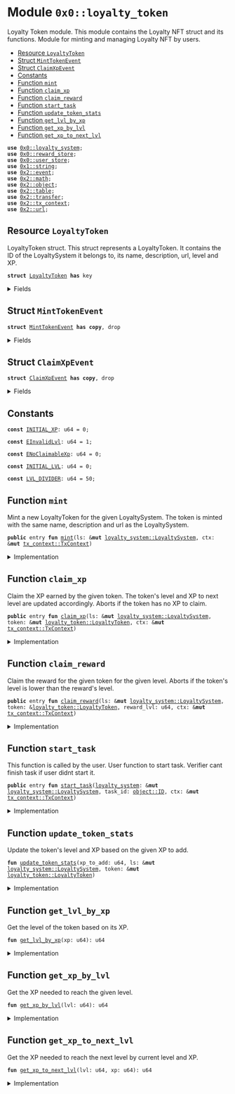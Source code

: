 
<a name="0x0_loyalty_token"></a>

# Module `0x0::loyalty_token`


Loyalty Token module.
This module contains the Loyalty NFT struct and its functions.
Module for minting and managing Loyalty NFT by users.


-  [Resource `LoyaltyToken`](#0x0_loyalty_token_LoyaltyToken)
-  [Struct `MintTokenEvent`](#0x0_loyalty_token_MintTokenEvent)
-  [Struct `ClaimXpEvent`](#0x0_loyalty_token_ClaimXpEvent)
-  [Constants](#@Constants_0)
-  [Function `mint`](#0x0_loyalty_token_mint)
-  [Function `claim_xp`](#0x0_loyalty_token_claim_xp)
-  [Function `claim_reward`](#0x0_loyalty_token_claim_reward)
-  [Function `start_task`](#0x0_loyalty_token_start_task)
-  [Function `update_token_stats`](#0x0_loyalty_token_update_token_stats)
-  [Function `get_lvl_by_xp`](#0x0_loyalty_token_get_lvl_by_xp)
-  [Function `get_xp_by_lvl`](#0x0_loyalty_token_get_xp_by_lvl)
-  [Function `get_xp_to_next_lvl`](#0x0_loyalty_token_get_xp_to_next_lvl)


<pre><code><b>use</b> <a href="loyalty_system.md#0x0_loyalty_system">0x0::loyalty_system</a>;
<b>use</b> <a href="reward_store.md#0x0_reward_store">0x0::reward_store</a>;
<b>use</b> <a href="user_store.md#0x0_user_store">0x0::user_store</a>;
<b>use</b> <a href="">0x1::string</a>;
<b>use</b> <a href="">0x2::event</a>;
<b>use</b> <a href="">0x2::math</a>;
<b>use</b> <a href="">0x2::object</a>;
<b>use</b> <a href="">0x2::table</a>;
<b>use</b> <a href="">0x2::transfer</a>;
<b>use</b> <a href="">0x2::tx_context</a>;
<b>use</b> <a href="">0x2::url</a>;
</code></pre>



<a name="0x0_loyalty_token_LoyaltyToken"></a>

## Resource `LoyaltyToken`


LoyaltyToken struct.
This struct represents a LoyaltyToken.
It contains the ID of the LoyaltySystem it belongs to, its name, description, url, level and XP.



<pre><code><b>struct</b> <a href="loyalty_token.md#0x0_loyalty_token_LoyaltyToken">LoyaltyToken</a> <b>has</b> key
</code></pre>



<details>
<summary>Fields</summary>


<dl>
<dt>
<code>id: <a href="_UID">object::UID</a></code>
</dt>
<dd>

</dd>
<dt>
<code><a href="loyalty_system.md#0x0_loyalty_system">loyalty_system</a>: <a href="_ID">object::ID</a></code>
</dt>
<dd>
 ID of the LoyaltySystem which this token belongs to.
</dd>
<dt>
<code>name: <a href="_String">string::String</a></code>
</dt>
<dd>

</dd>
<dt>
<code>description: <a href="_String">string::String</a></code>
</dt>
<dd>

</dd>
<dt>
<code><a href="">url</a>: <a href="_Url">url::Url</a></code>
</dt>
<dd>

</dd>
<dt>
<code>lvl: u64</code>
</dt>
<dd>
 Current level of the token.
</dd>
<dt>
<code>xp: u64</code>
</dt>
<dd>
 Current XP of the token.
</dd>
<dt>
<code>xp_to_next_lvl: u64</code>
</dt>
<dd>
 XP needed to reach the next level.
</dd>
</dl>


</details>

<a name="0x0_loyalty_token_MintTokenEvent"></a>

## Struct `MintTokenEvent`



<pre><code><b>struct</b> <a href="loyalty_token.md#0x0_loyalty_token_MintTokenEvent">MintTokenEvent</a> <b>has</b> <b>copy</b>, drop
</code></pre>



<details>
<summary>Fields</summary>


<dl>
<dt>
<code>object_id: <a href="_ID">object::ID</a></code>
</dt>
<dd>

</dd>
<dt>
<code><a href="loyalty_system.md#0x0_loyalty_system">loyalty_system</a>: <a href="_ID">object::ID</a></code>
</dt>
<dd>

</dd>
<dt>
<code>minter: <b>address</b></code>
</dt>
<dd>

</dd>
<dt>
<code>name: <a href="_String">string::String</a></code>
</dt>
<dd>

</dd>
</dl>


</details>

<a name="0x0_loyalty_token_ClaimXpEvent"></a>

## Struct `ClaimXpEvent`



<pre><code><b>struct</b> <a href="loyalty_token.md#0x0_loyalty_token_ClaimXpEvent">ClaimXpEvent</a> <b>has</b> <b>copy</b>, drop
</code></pre>



<details>
<summary>Fields</summary>


<dl>
<dt>
<code>token_id: <a href="_ID">object::ID</a></code>
</dt>
<dd>

</dd>
<dt>
<code>claimer: <b>address</b></code>
</dt>
<dd>

</dd>
<dt>
<code>claimed_xp: u64</code>
</dt>
<dd>

</dd>
</dl>


</details>

<a name="@Constants_0"></a>

## Constants


<a name="0x0_loyalty_token_INITIAL_XP"></a>



<pre><code><b>const</b> <a href="loyalty_token.md#0x0_loyalty_token_INITIAL_XP">INITIAL_XP</a>: u64 = 0;
</code></pre>



<a name="0x0_loyalty_token_EInvalidLvl"></a>



<pre><code><b>const</b> <a href="loyalty_token.md#0x0_loyalty_token_EInvalidLvl">EInvalidLvl</a>: u64 = 1;
</code></pre>



<a name="0x0_loyalty_token_ENoClaimableXp"></a>



<pre><code><b>const</b> <a href="loyalty_token.md#0x0_loyalty_token_ENoClaimableXp">ENoClaimableXp</a>: u64 = 0;
</code></pre>



<a name="0x0_loyalty_token_INITIAL_LVL"></a>



<pre><code><b>const</b> <a href="loyalty_token.md#0x0_loyalty_token_INITIAL_LVL">INITIAL_LVL</a>: u64 = 0;
</code></pre>



<a name="0x0_loyalty_token_LVL_DIVIDER"></a>



<pre><code><b>const</b> <a href="loyalty_token.md#0x0_loyalty_token_LVL_DIVIDER">LVL_DIVIDER</a>: u64 = 50;
</code></pre>



<a name="0x0_loyalty_token_mint"></a>

## Function `mint`


Mint a new LoyaltyToken for the given LoyaltySystem.
The token is minted with the same name, description and url as the LoyaltySystem.



<pre><code><b>public</b> entry <b>fun</b> <a href="loyalty_token.md#0x0_loyalty_token_mint">mint</a>(ls: &<b>mut</b> <a href="loyalty_system.md#0x0_loyalty_system_LoyaltySystem">loyalty_system::LoyaltySystem</a>, ctx: &<b>mut</b> <a href="_TxContext">tx_context::TxContext</a>)
</code></pre>



<details>
<summary>Implementation</summary>


<pre><code><b>public</b> entry <b>fun</b> <a href="loyalty_token.md#0x0_loyalty_token_mint">mint</a>(
    ls: &<b>mut</b> LoyaltySystem,
    ctx: &<b>mut</b> TxContext
) {
    <a href="loyalty_system.md#0x0_loyalty_system_increment_total_minted">loyalty_system::increment_total_minted</a>(ls);

    <b>let</b> nft = <a href="loyalty_token.md#0x0_loyalty_token_LoyaltyToken">LoyaltyToken</a> {
        id: <a href="_new">object::new</a>(ctx),
        <a href="loyalty_system.md#0x0_loyalty_system">loyalty_system</a>: <a href="_id">object::id</a>(ls),
        name: *<a href="loyalty_system.md#0x0_loyalty_system_get_name">loyalty_system::get_name</a>(ls),
        description: *<a href="loyalty_system.md#0x0_loyalty_system_get_description">loyalty_system::get_description</a>(ls),
        <a href="">url</a>: *<a href="loyalty_system.md#0x0_loyalty_system_get_url">loyalty_system::get_url</a>(ls),
        lvl: <a href="loyalty_token.md#0x0_loyalty_token_INITIAL_LVL">INITIAL_LVL</a>,
        xp: <a href="loyalty_token.md#0x0_loyalty_token_INITIAL_XP">INITIAL_XP</a>,
        xp_to_next_lvl: <a href="loyalty_token.md#0x0_loyalty_token_get_xp_to_next_lvl">get_xp_to_next_lvl</a>(<a href="loyalty_token.md#0x0_loyalty_token_INITIAL_LVL">INITIAL_LVL</a>, <a href="loyalty_token.md#0x0_loyalty_token_INITIAL_XP">INITIAL_XP</a>),
    };
    <b>let</b> sender = <a href="_sender">tx_context::sender</a>(ctx);

    emit(<a href="loyalty_token.md#0x0_loyalty_token_MintTokenEvent">MintTokenEvent</a> {
        object_id: <a href="_id">object::id</a>(&nft),
        <a href="loyalty_system.md#0x0_loyalty_system">loyalty_system</a>: <a href="_id">object::id</a>(ls),
        minter: sender,
        name: nft.name,
    });

    <a href="user_store.md#0x0_user_store_add_user">user_store::add_user</a>(<a href="loyalty_system.md#0x0_loyalty_system_get_mut_user_store">loyalty_system::get_mut_user_store</a>(ls), <a href="_id">object::id</a>(&nft), ctx);
    <a href="_transfer">transfer::transfer</a>(nft, sender);
}
</code></pre>



</details>

<a name="0x0_loyalty_token_claim_xp"></a>

## Function `claim_xp`


Claim the XP earned by the given token.
The token's level and XP to next level are updated accordingly.
Aborts if the token has no XP to claim.



<pre><code><b>public</b> entry <b>fun</b> <a href="loyalty_token.md#0x0_loyalty_token_claim_xp">claim_xp</a>(ls: &<b>mut</b> <a href="loyalty_system.md#0x0_loyalty_system_LoyaltySystem">loyalty_system::LoyaltySystem</a>, token: &<b>mut</b> <a href="loyalty_token.md#0x0_loyalty_token_LoyaltyToken">loyalty_token::LoyaltyToken</a>, ctx: &<b>mut</b> <a href="_TxContext">tx_context::TxContext</a>)
</code></pre>



<details>
<summary>Implementation</summary>


<pre><code><b>public</b> entry <b>fun</b> <a href="loyalty_token.md#0x0_loyalty_token_claim_xp">claim_xp</a> (
    ls: &<b>mut</b> LoyaltySystem,
    token: &<b>mut</b> <a href="loyalty_token.md#0x0_loyalty_token_LoyaltyToken">LoyaltyToken</a>,
    ctx: &<b>mut</b> TxContext
) {
    <b>let</b> sender = <a href="_sender">tx_context::sender</a>(ctx);
    <b>let</b> claimable_xp = <a href="user_store.md#0x0_user_store_get_user_xp">user_store::get_user_xp</a>(<a href="loyalty_system.md#0x0_loyalty_system_get_user_store">loyalty_system::get_user_store</a>(ls), sender);
    <b>assert</b>!(claimable_xp &gt; 0, <a href="loyalty_token.md#0x0_loyalty_token_ENoClaimableXp">ENoClaimableXp</a>);

    emit(<a href="loyalty_token.md#0x0_loyalty_token_ClaimXpEvent">ClaimXpEvent</a> {
        token_id: <a href="_id">object::id</a>(token),
        claimer: sender,
        claimed_xp: claimable_xp,
    });

    <a href="user_store.md#0x0_user_store_reset_user_xp">user_store::reset_user_xp</a>(<a href="loyalty_system.md#0x0_loyalty_system_get_mut_user_store">loyalty_system::get_mut_user_store</a>(ls), sender);

    <a href="loyalty_token.md#0x0_loyalty_token_update_token_stats">update_token_stats</a>(claimable_xp, ls, token);
}
</code></pre>



</details>

<a name="0x0_loyalty_token_claim_reward"></a>

## Function `claim_reward`


Claim the reward for the given token for the given level.
Aborts if the token's level is lower than the reward's level.



<pre><code><b>public</b> entry <b>fun</b> <a href="loyalty_token.md#0x0_loyalty_token_claim_reward">claim_reward</a>(ls: &<b>mut</b> <a href="loyalty_system.md#0x0_loyalty_system_LoyaltySystem">loyalty_system::LoyaltySystem</a>, token: &<a href="loyalty_token.md#0x0_loyalty_token_LoyaltyToken">loyalty_token::LoyaltyToken</a>, reward_lvl: u64, ctx: &<b>mut</b> <a href="_TxContext">tx_context::TxContext</a>)
</code></pre>



<details>
<summary>Implementation</summary>


<pre><code><b>public</b> entry <b>fun</b> <a href="loyalty_token.md#0x0_loyalty_token_claim_reward">claim_reward</a> (
    ls: &<b>mut</b> LoyaltySystem,
    token: &<a href="loyalty_token.md#0x0_loyalty_token_LoyaltyToken">LoyaltyToken</a>,
    reward_lvl: u64,
    ctx: &<b>mut</b> TxContext
) {
    <b>assert</b>!(token.lvl &gt;= reward_lvl, <a href="loyalty_token.md#0x0_loyalty_token_EInvalidLvl">EInvalidLvl</a>);
    <a href="reward_store.md#0x0_reward_store_claim_reward">reward_store::claim_reward</a>(<a href="loyalty_system.md#0x0_loyalty_system_get_mut_reward">loyalty_system::get_mut_reward</a>(ls, reward_lvl), ctx);
}
</code></pre>



</details>

<a name="0x0_loyalty_token_start_task"></a>

## Function `start_task`


This function is called by the user.
User function to start task.
Verifier cant finish task if user didnt start it.



<pre><code><b>public</b> entry <b>fun</b> <a href="loyalty_token.md#0x0_loyalty_token_start_task">start_task</a>(<a href="loyalty_system.md#0x0_loyalty_system">loyalty_system</a>: &<b>mut</b> <a href="loyalty_system.md#0x0_loyalty_system_LoyaltySystem">loyalty_system::LoyaltySystem</a>, task_id: <a href="_ID">object::ID</a>, ctx: &<b>mut</b> <a href="_TxContext">tx_context::TxContext</a>)
</code></pre>



<details>
<summary>Implementation</summary>


<pre><code><b>public</b> entry <b>fun</b> <a href="loyalty_token.md#0x0_loyalty_token_start_task">start_task</a>(<a href="loyalty_system.md#0x0_loyalty_system">loyalty_system</a>: &<b>mut</b> LoyaltySystem, task_id: ID, ctx: &<b>mut</b> TxContext) {
    <a href="user_store.md#0x0_user_store_start_task">user_store::start_task</a>(<a href="loyalty_system.md#0x0_loyalty_system_get_mut_user_store">loyalty_system::get_mut_user_store</a>(<a href="loyalty_system.md#0x0_loyalty_system">loyalty_system</a>), task_id, <a href="_sender">tx_context::sender</a>(ctx))
}
</code></pre>



</details>

<a name="0x0_loyalty_token_update_token_stats"></a>

## Function `update_token_stats`


Update the token's level and XP based on the given XP to add.



<pre><code><b>fun</b> <a href="loyalty_token.md#0x0_loyalty_token_update_token_stats">update_token_stats</a>(xp_to_add: u64, ls: &<b>mut</b> <a href="loyalty_system.md#0x0_loyalty_system_LoyaltySystem">loyalty_system::LoyaltySystem</a>, token: &<b>mut</b> <a href="loyalty_token.md#0x0_loyalty_token_LoyaltyToken">loyalty_token::LoyaltyToken</a>)
</code></pre>



<details>
<summary>Implementation</summary>


<pre><code><b>fun</b> <a href="loyalty_token.md#0x0_loyalty_token_update_token_stats">update_token_stats</a>(
    xp_to_add: u64,
    ls: &<b>mut</b> LoyaltySystem,
    token: &<b>mut</b> <a href="loyalty_token.md#0x0_loyalty_token_LoyaltyToken">LoyaltyToken</a>,
) {
    <b>let</b> new_xp = token.xp + xp_to_add;
    <b>let</b> new_lvl = <a href="loyalty_token.md#0x0_loyalty_token_get_lvl_by_xp">get_lvl_by_xp</a>(new_xp);

    token.xp = new_xp;
    token.xp_to_next_lvl = <a href="loyalty_token.md#0x0_loyalty_token_get_xp_to_next_lvl">get_xp_to_next_lvl</a>(new_lvl, new_xp);

    <b>let</b> max_lvl = <a href="loyalty_system.md#0x0_loyalty_system_get_max_lvl">loyalty_system::get_max_lvl</a>(ls);
    token.lvl = <b>if</b> (new_lvl &lt;= max_lvl) new_lvl <b>else</b> max_lvl;
}
</code></pre>



</details>

<a name="0x0_loyalty_token_get_lvl_by_xp"></a>

## Function `get_lvl_by_xp`


Get the level of the token based on its XP.



<pre><code><b>fun</b> <a href="loyalty_token.md#0x0_loyalty_token_get_lvl_by_xp">get_lvl_by_xp</a>(xp: u64): u64
</code></pre>



<details>
<summary>Implementation</summary>


<pre><code><b>fun</b> <a href="loyalty_token.md#0x0_loyalty_token_get_lvl_by_xp">get_lvl_by_xp</a>(xp: u64): u64 {
    <a href="_sqrt">math::sqrt</a>(xp/<a href="loyalty_token.md#0x0_loyalty_token_LVL_DIVIDER">LVL_DIVIDER</a>)
}
</code></pre>



</details>

<a name="0x0_loyalty_token_get_xp_by_lvl"></a>

## Function `get_xp_by_lvl`


Get the XP needed to reach the given level.



<pre><code><b>fun</b> <a href="loyalty_token.md#0x0_loyalty_token_get_xp_by_lvl">get_xp_by_lvl</a>(lvl: u64): u64
</code></pre>



<details>
<summary>Implementation</summary>


<pre><code><b>fun</b> <a href="loyalty_token.md#0x0_loyalty_token_get_xp_by_lvl">get_xp_by_lvl</a>(lvl: u64): u64 {
    lvl * lvl * <a href="loyalty_token.md#0x0_loyalty_token_LVL_DIVIDER">LVL_DIVIDER</a>
}
</code></pre>



</details>

<a name="0x0_loyalty_token_get_xp_to_next_lvl"></a>

## Function `get_xp_to_next_lvl`


Get the XP needed to reach the next level by current level and XP.



<pre><code><b>fun</b> <a href="loyalty_token.md#0x0_loyalty_token_get_xp_to_next_lvl">get_xp_to_next_lvl</a>(lvl: u64, xp: u64): u64
</code></pre>



<details>
<summary>Implementation</summary>


<pre><code><b>fun</b> <a href="loyalty_token.md#0x0_loyalty_token_get_xp_to_next_lvl">get_xp_to_next_lvl</a>(lvl: u64, xp: u64): u64 {
    <a href="loyalty_token.md#0x0_loyalty_token_get_xp_by_lvl">get_xp_by_lvl</a>(lvl + 1) - xp
}
</code></pre>



</details>
